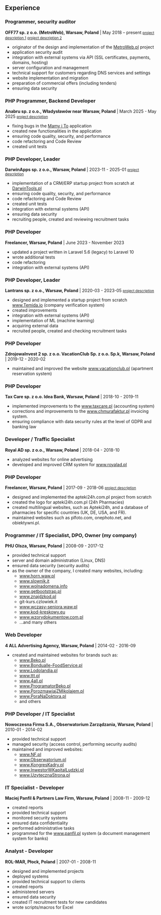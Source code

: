 ## Experience

### Programmer, security auditor
**OFF77 sp. z o.o. (MetroWeb), Warsaw, Poland** | May 2018 – present <small>[project description 1](#metroweb)</small> <small>[project description 2](#oloscaner)</small>
- originator of the design and implementation of the [MetroWeb.pl](https://www.metroweb.pl) project
- application security audit
- integration with external systems via API (SSL certificates, payments, domains, hosting)
- server configuration and management
- technical support for customers regarding DNS services and settings
- website implementation and migration
- preparation of commercial offers (including tenders)
- ensuring data security

### PHP Programmer, Backend Developer
**Anabru sp. z o.o., Władysławów near Warsaw, Poland** | March 2025 - May 2025 <small>[project description](#mamy-i-to)</small>
- fixing bugs in the [Mamy i To](https://mamyito.pl) application
- created new functionalities in the application
- ensuring code quality, security, and performance
- code refactoring and Code Review
- created unit tests

### PHP Developer, Leader
**DarwinApps sp. z o.o., Warsaw, Poland** | 2023-11 - 2025-01 <small>[project description](#darwintools)</small>
- implementation of a CRM/ERP startup project from scratch at [DarwinTools.pl](https://darwintools.pl)
- ensuring code quality, security, and performance
- code refactoring and Code Review
- created unit tests
- integration with external systems (API)
- ensuring data security
- recruiting people, created and reviewing recruitment tasks

### PHP Developer
**Freelancer, Warsaw, Poland** | June 2023 - November 2023
- updated a project written in Laravel 5.6 (legacy) to Laravel 10
- wrote additional tests
- code refactoring
- integration with external systems (API)

### PHP Developer, Leader
**Lantrans sp. z o.o., Warsaw, Poland** | 2020-03 - 2023-05 <small>[project description](#temida)</small>
- designed and implemented  a startup project from scratch www.Temida.io (company verification system)
- created improvements
- integration with external systems (API)
- implementation of ML (machine learning)
- acquiring external data
- recruited people, created and checking recruitment tasks

### PHP Developer
**ZdrojowaInvest 2 sp. z o.o. VacationClub Sp. z o.o. Sp.k, Warsaw, Poland** | 2019-12 - 2020-02
- maintained and improved the website www.vacationclub.pl (apartment reservation system)

### PHP Developer
**Tax Care sp. z o.o. Idea Bank, Warsaw, Poland** | 2018-10 - 2019-11
- implemented improvements to the www.taxcare.pl (accounting system)
- corrections and improvements to the www.chmurafaktur.pl invoicing system.
- ensuring compliance with data security rules at the level of GDPR and banking law

### Developer / Traffic Specialist
**Royal AD sp. z o.o., Warsaw, Poland** | 2018-04 - 2018-10
- analyzed websites for online advertising
- developed and improved CRM system for www.royalad.pl

### PHP Developer
**Freelancer, Warsaw, Poland** | 2017-09 - 2018-06 <small>[project description](#pharmacies)</small>
- designed and implemented the apteki24h.com.pl project from scratch
- created the logo for apteki24h.com.pl (24h Pharmacies)
- created multilingual websites, such as Apteki24h, and a database of pharmacies for specific countries (UK, DE, USA, and FR).
- maintained websites such as plfoto.com, onephoto.net, and obiektywni.pl.

### Programmer / IT Specialist, DPO, Owner (my company)
**PHU Olsza, Warsaw, Poland** | 2008-09 - 2017-12
- provided technical support
- server and domain administration (Linux, DNS)
- ensured data security (security audits)
- as the owner of the company, I created many websites, including:
    - www.horn.waw.pl
    - www.slownik.it
    - www.wolnadomena.info
    - www.getbootstrap.pl
    - www.znajdzkod.pl
    - git-kurs.czlowiek.it
    - www.wczasy-seniora.waw.pl
    - www.kod-kreskowy.eu
    - www.wzorydokumentow.com.pl
    - ...and many others

### Web Developer
**4 ALL Advertising Agency, Warsaw, Poland** | 2014-02 - 2016-09
- created and maintained websites for brands such as:
    - www.Beko.pl
    - www.Bondualle-FoodService.pl
    - www.Lodolandia.pl
    - www.ttt.pl
    - www.4all.pl
    - www.ProgramatorBeko.pl
    - www.PorozmawiajZMikolajem.pl
    - www.PoraNaDoktora.pl
    - and others

### PHP Developer / IT Specialist
**Nowoczesna Firma S.A., Obserwatorium Zarządzania, Warsaw, Poland** | 2010-01 - 2014-02
- provided technical support
- managed security (access control, performing security audits)
- maintained and improved websites:
    - www.NF.pl
    - www.Obserwatorium.pl
    - www.KongresKadry.pl
    - www.InwestorWKapitalLudzki.pl
    - www.UzytecznaStrona.pl

### IT Specialist - Developer
**Maciej Panfil & Partners Law Firm, Warsaw, Poland** | 2008-11 - 2009-12
- created reports
- provided technical support
- monitored security systems
- ensured data confidentiality
- performed  administrative tasks
- programmed for the www.panfil.pl system (a document management system for banks)

### Analyst - Developer
**ROL-MAR, Płock, Poland** | 2007-01 - 2008-11
- designed and implemented projects
- deployed systems
- provided technical support to clients
- created reports
- administered servers
- ensured data security
- created IT recruitment tests for new candidates
- wrote scripts/macros for Excel
